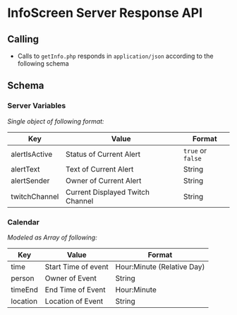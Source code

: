 # InfoScreen Server Response API

## Calling
* Calls to `getInfo.php` responds in `application/json` according to the following schema

## Schema
### Server Variables
*Single object of following format:*

Key | Value | Format
--- | --- | ---
alertIsActive | Status of Current Alert | `true` or `false`
alertText | Text of Current Alert | String
alertSender | Owner of Current Alert | String
twitchChannel | Current Displayed Twitch Channel | String

### Calendar
*Modeled as Array of following:*

Key | Value | Format
--- | --- | ---
time | Start Time of event | Hour:Minute (Relative Day)
person | Owner of Event | String
timeEnd | End Time of Event | Hour:Minute
location | Location of Event | String
